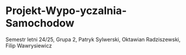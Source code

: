 # Projekt-Wypo-yczalnia-Samochodow
Semestr letni 24/25, Grupa 2, Patryk Sylwerski, Oktawian Radziszewski, Filip Wawrysiewicz
